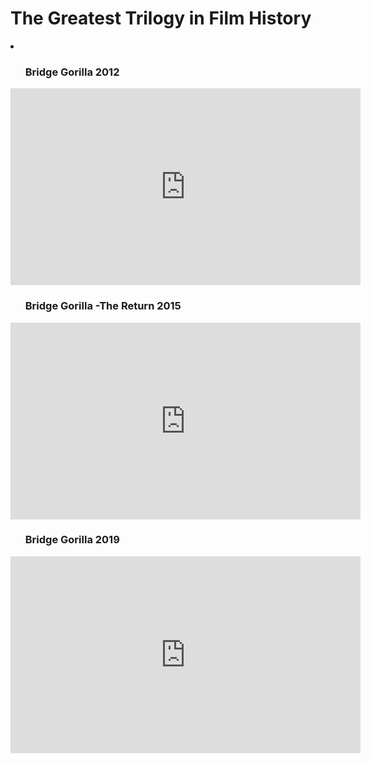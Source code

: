 <html>
<h1>The Greatest Trilogy in Film History</h1>
<div>
  <li>
    <ol><h3>Bridge Gorilla 2012</h3></ol>
      <iframe width="560" height="315" src="https://www.youtube.com/embed/9FvoO9ngwkM" frameborder="0" allow="accelerometer; autoplay; encrypted-media; gyroscope; picture-in-picture" allowfullscreen></iframe>
    <ol><h3>Bridge Gorilla -The Return 2015</h3></ol>
      <iframe width="560" height="315" src="https://www.youtube.com/embed/6878I1ht0as" frameborder="0" allow="accelerometer; autoplay; encrypted-media; gyroscope; picture-in-picture" allowfullscreen></iframe>
    <ol><h3>Bridge Gorilla 2019</h3></ol>
      <iframe width="560" height="315" src="https://www.youtube.com/embed/Bc7EOEfXa_E" frameborder="0" allow="accelerometer; autoplay; encrypted-media; gyroscope; picture-in-picture" allowfullscreen></iframe>
  </li>
</div>
</html>
